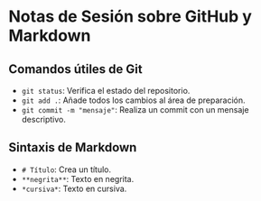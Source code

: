 # Notas de Sesión sobre GitHub y Markdown

## Comandos útiles de Git
- `git status`: Verifica el estado del repositorio.
- `git add .`: Añade todos los cambios al área de preparación.
- `git commit -m "mensaje"`: Realiza un commit con un mensaje descriptivo.

## Sintaxis de Markdown
- `# Título`: Crea un título.
- `**negrita**`: Texto en negrita.
- `*cursiva*`: Texto en cursiva.

